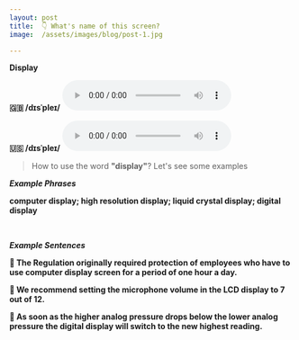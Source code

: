 ```yaml
---
layout: post
title:  👇 What's name of this screen?
image:  /assets/images/blog/post-1.jpg

---
```

**<B>Display</B>**

**🇬🇧 <B>/dɪsˈpleɪ/</B>**
<audio controls="controls">
  <source src="/assets/audio/display-gb.mp3" type="audio/mpeg">
<embed height="100" width="100" src="/i/song.mp3" />
</audio>

**🇺🇸 <B>/dɪsˈpleɪ/</B>**
<audio controls="controls">
  <source src="/assets/audio/display-us.mp3" type="audio/mpeg">
<embed height="100" width="100" src="/i/song.mp3" />
</audio>


> How to use the word <B>"display"</B>? Let's see some examples

**<i> <B> Example Phrases </B></i>**

**computer <B>display</B>; high resolution <B>display</B>; liquid crystal <B>display</B>; digital <B>display</B>**

<br>

**<i> <B> Example Sentences </B></i>**

**📍 The Regulation originally required protection of employees who have to use computer <B>display</B> screen for a period of one hour a day.** <br>

**📍 We recommend setting the microphone volume in the LCD <B>display</B> to 7 out of 12.**<br>

**📍 As soon as the higher analog pressure drops below the lower analog pressure the digital <B>display</B> will switch to the new highest reading.** <br>